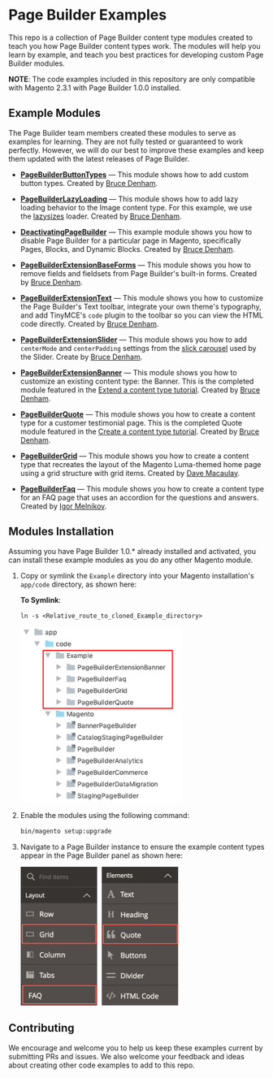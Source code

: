 # Page Builder Examples

This repo is a collection of Page Builder content type modules created to teach you how Page Builder content types work. The modules will help you learn by example, and teach you best practices for developing custom Page Builder modules.

**NOTE**: The code examples included in this repository are only compatible with Magento 2.3.1 with Page Builder 1.0.0 installed.

## Example Modules

The Page Builder team members created these modules to serve as examples for learning. They are not fully tested or guaranteed to work perfectly. However, we will do our best to improve these examples and keep them updated with the latest releases of Page Builder.

- **[PageBuilderButtonTypes](https://github.com/magento-devdocs/pagebuilder-examples/tree/master/Example/PageBuilderButtonTypes)** — This module shows how to add custom button types. Created by [Bruce Denham](https://magentocommeng.slack.com/messages/UA3GYB2KW).

- **[PageBuilderLazyLoading](https://github.com/magento-devdocs/pagebuilder-examples/tree/master/Example/PageBuilderLazyLoading)** — This module shows how to add lazy loading behavior to the Image content type. For this example, we use the [lazysizes](https://github.com/aFarkas/lazysizes) loader. Created by [Bruce Denham](https://magentocommeng.slack.com/messages/UA3GYB2KW).

- **[DeactivatingPageBuilder](https://github.com/magento-devdocs/pagebuilder-examples/tree/master/Example/DeactivatingPageBuilder)** — This example module shows you how to disable Page Builder for a particular page in Magento, specifically Pages, Blocks, and Dynamic Blocks. Created by [Bruce Denham](https://magentocommeng.slack.com/messages/UA3GYB2KW).

- **[PageBuilderExtensionBaseForms](https://github.com/magento-devdocs/pagebuilder-examples/tree/master/Example/PageBuilderExtensionBaseForms)** — This module shows you how to remove fields and fieldsets from Page Builder's built-in forms. Created by [Bruce Denham](https://magentocommeng.slack.com/messages/UA3GYB2KW).

- **[PageBuilderExtensionText](https://github.com/magento-devdocs/pagebuilder-examples/tree/master/Example/PageBuilderExtensionText)** — This module shows you how to customize the Page Builder's Text toolbar, integrate your own theme's typography, and add TinyMCE's `code` plugin to the toolbar so you can view the HTML code directly. Created by [Bruce Denham](https://magentocommeng.slack.com/messages/UA3GYB2KW).

- **[PageBuilderExtensionSlider](https://github.com/magento-devdocs/pagebuilder-examples/tree/master/Example/PageBuilderExtensionSlider)** — This module shows you how to add `centerMode` and `centerPadding` settings from the [slick carousel](https://kenwheeler.github.io/slick/) used by the Slider. Create by [Bruce Denham](https://magentocommeng.slack.com/messages/UA3GYB2KW).

- **[PageBuilderExtensionBanner](https://github.com/magento-devdocs/pagebuilder-examples/tree/master/Example/PageBuilderExtensionBanner)** — This module shows you how to customize an existing content type: the Banner. This is the completed module featured in the [Extend a content type tutorial](https://devdocs.magento.com/page-builder/docs/extend-existing-content-type/overview.html). Created by [Bruce Denham](https://magentocommeng.slack.com/messages/UA3GYB2KW).

- **[PageBuilderQuote](https://github.com/magento-devdocs/pagebuilder-examples/tree/master/Example/PageBuilderQuote)** — This module shows you how to create a content type for a customer testimonial page. This is the completed Quote module featured in the [Create a content type tutorial](https://devdocs.magento.com/page-builder/docs/create-custom-content-type/overview.html). Created by [Bruce Denham](https://magentocommeng.slack.com/messages/UA3GYB2KW).

- **[PageBuilderGrid](https://github.com/magento-devdocs/pagebuilder-examples/tree/master/Example/PageBuilderGrid)** — This module shows you how to create a content type that recreates the layout of the Magento Luma-themed home page using a grid structure with grid items. Created by [Dave Macaulay](https://github.com/davemacaulay).

- **[PageBuilderFaq](https://github.com/magento-devdocs/pagebuilder-examples/tree/master/Example/PageBuilderFaq)** — This module shows you how to create a content type for an FAQ page that uses an accordion for the questions and answers. Created by [Igor Melnikov](https://github.com/melnikovi).

## Modules Installation

Assuming you have Page Builder 1.0.* already installed and activated, you can install these example modules as you do any other Magento module.

1. Copy or symlink the `Example` directory into your Magento installation's `app/code` directory, as shown here:

    **To Symlink**:
    ```terminal
    ln -s <Relative_route_to_cloned_Example_directory>
    ```

    <img src="examples-install-location.png" alt="Examples installation directory" width="318px"/>

2. Enable the modules using the following command:

   ```bash
   bin/magento setup:upgrade
   ```

3. Navigate to a Page Builder instance to ensure the example content types appear in the Page Builder panel as shown here:

   <img src="example-content-types.png" alt="Content type examples shown in panel" width="310px"/>


## Contributing

We encourage and welcome you to help us keep these examples current by submitting PRs and issues.
We also welcome your feedback and ideas about creating other code examples to add to this repo.
